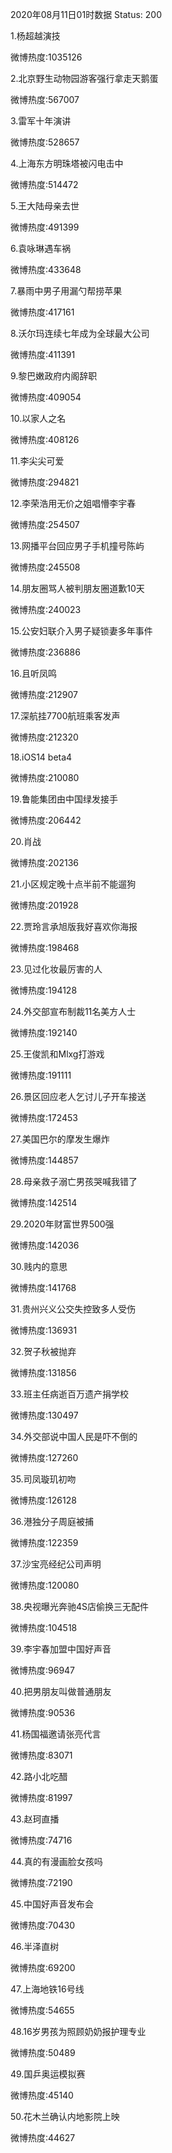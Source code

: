2020年08月11日01时数据
Status: 200

1.杨超越演技

微博热度:1035126

2.北京野生动物园游客强行拿走天鹅蛋

微博热度:567007

3.雷军十年演讲

微博热度:528657

4.上海东方明珠塔被闪电击中

微博热度:514472

5.王大陆母亲去世

微博热度:491399

6.袁咏琳遇车祸

微博热度:433648

7.暴雨中男子用漏勺帮捞苹果

微博热度:417161

8.沃尔玛连续七年成为全球最大公司

微博热度:411391

9.黎巴嫩政府内阁辞职

微博热度:409054

10.以家人之名

微博热度:408126

11.李尖尖可爱

微博热度:294821

12.李荣浩用无价之姐唱懵李宇春

微博热度:254507

13.网播平台回应男子手机撞号陈屿

微博热度:245508

14.朋友圈骂人被判朋友圈道歉10天

微博热度:240023

15.公安妇联介入男子疑锁妻多年事件

微博热度:236886

16.且听凤鸣

微博热度:212907

17.深航挂7700航班乘客发声

微博热度:212320

18.iOS14 beta4

微博热度:210080

19.鲁能集团由中国绿发接手

微博热度:206442

20.肖战

微博热度:202136

21.小区规定晚十点半前不能遛狗

微博热度:201928

22.贾玲言承旭版我好喜欢你海报

微博热度:198468

23.见过化妆最厉害的人

微博热度:194128

24.外交部宣布制裁11名美方人士

微博热度:192140

25.王俊凯和Mlxg打游戏

微博热度:191111

26.景区回应老人乞讨儿子开车接送

微博热度:172453

27.美国巴尔的摩发生爆炸

微博热度:144857

28.母亲救子溺亡男孩哭喊我错了

微博热度:142514

29.2020年财富世界500强

微博热度:142036

30.贱内的意思

微博热度:141768

31.贵州兴义公交失控致多人受伤

微博热度:136931

32.贺子秋被抛弃

微博热度:131856

33.班主任病逝百万遗产捐学校

微博热度:130497

34.外交部说中国人民是吓不倒的

微博热度:127260

35.司凤璇玑初吻

微博热度:126128

36.港独分子周庭被捕

微博热度:122359

37.沙宝亮经纪公司声明

微博热度:120080

38.央视曝光奔驰4S店偷换三无配件

微博热度:104518

39.李宇春加盟中国好声音

微博热度:96947

40.把男朋友叫做普通朋友

微博热度:90536

41.杨国福邀请张亮代言

微博热度:83071

42.路小北吃醋

微博热度:81997

43.赵珂直播

微博热度:74716

44.真的有漫画脸女孩吗

微博热度:72190

45.中国好声音发布会

微博热度:70430

46.半泽直树

微博热度:69200

47.上海地铁16号线

微博热度:54655

48.16岁男孩为照顾奶奶报护理专业

微博热度:50489

49.国乒奥运模拟赛

微博热度:45140

50.花木兰确认内地影院上映

微博热度:44627

